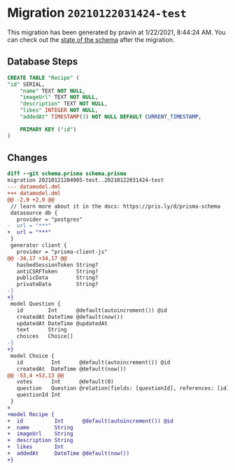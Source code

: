 # Migration `20210122031424-test`

This migration has been generated by pravin at 1/22/2021, 8:44:24 AM.
You can check out the [state of the schema](./schema.prisma) after the migration.

## Database Steps

```sql
CREATE TABLE "Recipe" (
"id" SERIAL,
    "name" TEXT NOT NULL,
    "imageUrl" TEXT NOT NULL,
    "description" TEXT NOT NULL,
    "likes" INTEGER NOT NULL,
    "addedAt" TIMESTAMP(3) NOT NULL DEFAULT CURRENT_TIMESTAMP,

    PRIMARY KEY ("id")
)
```

## Changes

```diff
diff --git schema.prisma schema.prisma
migration 20210121204905-test..20210122031424-test
--- datamodel.dml
+++ datamodel.dml
@@ -2,9 +2,9 @@
 // learn more about it in the docs: https://pris.ly/d/prisma-schema
 datasource db {
   provider = "postgres"
-  url = "***"
+  url = "***"
 }
 generator client {
   provider = "prisma-client-js"
@@ -34,17 +34,17 @@
   hashedSessionToken String?
   antiCSRFToken      String?
   publicData         String?
   privateData        String?
-}
+}
 model Question {
   id        Int      @default(autoincrement()) @id
   createdAt DateTime @default(now())
   updatedAt DateTime @updatedAt
   text      String   
   choices   Choice[] 
-}
+}
 model Choice {
   id         Int      @default(autoincrement()) @id
   createdAt  DateTime @default(now())
@@ -53,4 +53,13 @@
   votes      Int      @default(0)
   question   Question @relation(fields: [questionId], references: [id])
   questionId Int      
 }
+
+model Recipe {
+  id          Int      @default(autoincrement()) @id
+  name        String
+  imageUrl    String
+  description String
+  likes       Int
+  addedAt     DateTime @default(now())
+}
```


